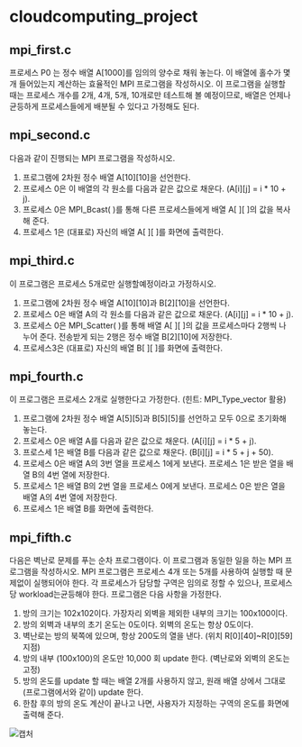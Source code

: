 # cloudcomputing_project

## mpi_first.c
프로세스 P0 는 정수 배열 A[1000]를 임의의 양수로 채워 놓는다. 이 배열에 홀수가 몇 개 들어있는지 계산하는 효율적인 MPI 프로그램을 작성하시오. 이 프로그램을 실행할 때는 프로세스 개수를 2개, 4개, 5개, 10개로만 테스트해 볼 예정이므로, 배열은 언제나 균등하게 프로세스들에게 배분될 수 있다고 가정해도 된다.

## mpi_second.c
다음과 같이 진행되는 MPI 프로그램을 작성하시오.  
1. 프로그램에 2차원 정수 배열 A[10][10]을 선언한다.  
2. 프로세스 0은 이 배열의 각 원소를 다음과 같은 값으로 채운다. (A[i][j] = i * 10 + j).  
3. 프로세스 0은 MPI_Bcast( )를 통해 다른 프로세스들에게 배열 A[ ][ ]의 값을 복사해 준다.  
4. 프로세스 1은 (대표로) 자신의 배열 A[ ][ ]를 화면에 출력한다.  

## mpi_third.c
이 프로그램은 프로세스 5개로만 실행할예정이라고 가정하시오.  
1. 프로그램에 2차원 정수 배열 A[10][10]과 B[2][10]을 선언한다.  
2. 프로세스 0은 배열 A의 각 원소를 다음과 같은 값으로 채운다. (A[i][j] = i * 10 + j).  
3. 프로세스 0은 MPI_Scatter( )를 통해 배열 A[ ][ ]의 값을 프로세스마다 2행씩 나누어 준다. 전송받게 되는 2행은 정수 배열 B[2][10]에 저장한다.  
4. 프로세스3은 (대표로) 자신의 배열 B[ ][ ]를 화면에 출력한다.  

## mpi_fourth.c
이 프로그램은 프로세스 2개로 실행한다고 가정한다. (힌트: MPI_Type_vector 활용)  
1. 프로그램에 2차원 정수 배열 A[5][5]과 B[5][5]를 선언하고 모두 0으로 초기화해 놓는다.  
2. 프로세스 0은 배열 A를 다음과 같은 값으로 채운다. (A[i][j] = i * 5 + j).  
3. 프로스세 1은 배열 B를 다음과 같은 값으로 채운다. (B[i][j] = i * 5 + j + 50).  
4. 프로세스 0은 배열 A의 3번 열을 프로세스 1에게 보낸다. 프로세스 1은 받은 열을 배열 B의 4번 열에 저장한다.  
5. 프로세스 1은 배열 B의 2번 열을 프로세스 0에게 보낸다. 프로세스 0은 받은 열을 배열 A의 4번 열에 저장한다.  
6. 프로세스 1은 배열 B를 화면에 출력한다.  

## mpi_fifth.c
다음은 벽난로 문제를 푸는 순차 프로그램이다. 이 프로그램과 동일한 일을 하는 MPI 프로그램을 작성하시오. MPI 프로그램은 프로세스 4개 또는 5개를 사용하여 실행할 때 문제없이 실행되어야 한다. 각 프로세스가 담당할 구역은 임의로 정할 수 있으나, 프로세스당 workload는균등해야 한다. 프로그램은 다음 사항을 가정한다.  
1. 방의 크기는 102x102이다. 가장자리 외벽을 제외한 내부의 크기는 100x100이다.  
2. 방의 외벽과 내부의 초기 온도는 0도이다. 외벽의 온도는 항상 0도이다.  
3. 벽난로는 방의 북쪽에 있으며, 항상 200도의 열을 낸다. (위치 R[0][40]~R[0][59] 지점)  
4. 방의 내부 (100x100)의 온도만 10,000 회 update 한다. (벽난로와 외벽의 온도는 고정)  
5. 방의 온도를 update 할 때는 배열 2개를 사용하지 않고, 원래 배열 상에서 그대로(프로그램에서와 같이) update 한다.  
6. 한참 후의 방의 온도 계산이 끝나고 나면, 사용자가 지정하는 구역의 온도를 화면에 출력해 준다.  


![캡처](https://user-images.githubusercontent.com/66764321/110909378-5ebe8300-8353-11eb-9053-5735bdbd2046.JPG)
